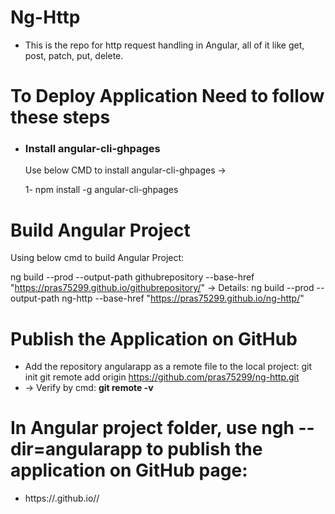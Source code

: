 # Ng-Http
- This is the repo for http request handling in Angular, all of it like get, post, patch, put, delete.

# To Deploy Application Need to follow these steps
- ### Install angular-cli-ghpages
  Use below CMD to install angular-cli-ghpages ->

  1- npm install -g angular-cli-ghpages
  
# Build Angular Project
  Using below cmd to build Angular Project:

  ng build --prod --output-path githubrepository --base-href "https://pras75299.github.io/githubrepository/"
  -> Details:
  ng build --prod --output-path ng-http --base-href "https://pras75299.github.io/ng-http/"  
  
# Publish the Application on GitHub
  - Add the repository angularapp as a remote file to the local project:
    git init
    git remote add origin https://github.com/pras75299/ng-http.git
  - -> Verify by cmd: <b>git remote -v</b>
  
 # In Angular project folder, use ngh --dir=angularapp to publish the application on GitHub page:
  - https://.github.io/<reponame>/
  
